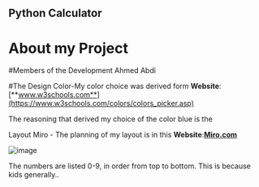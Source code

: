 ## Python Calculator

# About my Project

#Members of the Development
Ahmed Abdi

#The Design
 Color-My color choice was derived form **Website**:[**www.w3schools.com**](https://www.w3schools.com/colors/colors_picker.asp)
 
 The reasoning that derived my choice of the color blue is the 
 

 
 
 Layout
 Miro - The planning of my layout is in this **Website**:[**Miro.com**](https://miro.com/app/board/uXjVPSxXFYc=/)
 

 
![image](https://user-images.githubusercontent.com/103612434/196822058-1355983e-0165-4d9a-ae00-b6e26177b8fc.png)


 
 The numbers are listed 0-9, in order from top to bottom. This is because kids generally..
